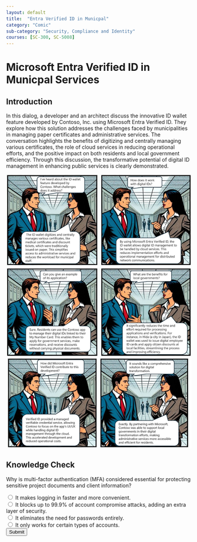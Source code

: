 ```yaml
---
layout: default
title:  "Entra Verified ID in Municpal"
category: "Comic"
sub-category: "Security, Compliance and Identity"
courses: [SC-300, SC-5008]
---
```


# Microsoft Entra Verified ID in Municpal Services

## Introduction
In this dialog, a developer and an architect discuss the innovative ID wallet feature developed by Contoso, Inc. using Microsoft Entra Verified ID. They explore how this solution addresses the challenges faced by municipalities in managing paper certificates and administrative services. The conversation highlights the benefits of digitizing and centrally managing various certificates, the role of cloud services in reducing operational efforts, and the positive impact on both residents and local government efficiency. Through this discussion, the transformative potential of digital ID management in enhancing public services is clearly demonstrated.

<a href="./images/vid1.jpg" download>
  <img src="./images/vid1.jpg" alt="A four-panel comic strip featuring two business professionals discussing the ID wallet feature developed by Contoso. They talk about how the ID wallet digitizes and manages various credentials, integrates with Microsoft Entra Verified ID for secure digital ID management, allows residents to use the Contoso app for government services, and benefits local governments by streamlining administrative tasks and improving efficiency.">
</a>

<a href="./images/vid2.jpg" download>
  <img src="./images/vid2.jpg" alt="A two-panel comic strip featuring a conversation between two business professionals. In the first panel, they discuss how Microsoft Entra Verified ID contributed to Contoso's development by providing a managed verifiable credential service, allowing Contoso to focus on the app's UI/UX while handling digital ID management through the cloud. In the second panel, they highlight how this partnership with Microsoft supported local governments in their digital transformation efforts, making administrative services more accessible and efficient for residents.">
</a>

## Knowledge Check

Why is multi-factor authentication (MFA) considered essential for protecting sensitive project documents and client information?

<form id="quizForm">
  <input type="radio" id="q1" name="answer" value="q1">
  <label for="a1">  It makes logging in faster and more convenient.</label><br>
  <input type="radio" id="q2" name="answer" value="q2">
  <label for="a2">It blocks up to 99.9% of account compromise attacks, adding an extra layer of security.</label><br>
  <input type="radio" id="q3" name="answer" value="q3">
  <label for="a3">It eliminates the need for passwords entirely.</label><br>
  <input type="radio" id="q4" name="answer" value="q4">
  <label for="a4"> It only works for certain types of accounts.</label><br>
  <button type="button" onclick="checkAnswer()" class="styled-button">Submit</button>
</form>

<p id="result"></p>

<script>
  function checkAnswer() {
    var radios = document.getElementsByName('answer');
    var correctAnswer = 'q2';
    var result = document.getElementById('result');
    var selected = false;

    for (var i = 0; i < radios.length; i++) {
      if (radios[i].checked) {
        selected = true;
        if (radios[i].value === correctAnswer) {
          result.textContent = 'Correct!';
          result.style.color = 'green';
        } else {
          result.textContent = 'Incorrect. Try again!';
          result.style.color = 'red';
        }
        break;
      }
    }

    if (!selected) {
      result.textContent = 'Please select an answer.';
      result.style.color = 'orange';
    }
  }
</script>
